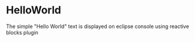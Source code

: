 # HelloWorld

The simple "Hello World" text is displayed on eclipse console using reactive blocks plugin
